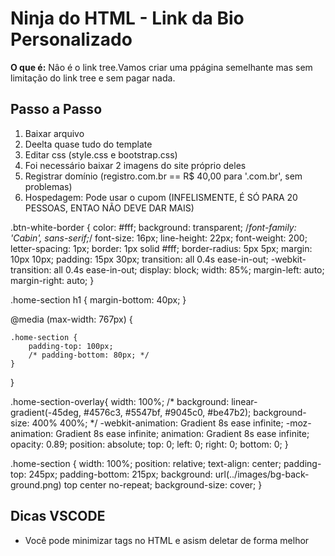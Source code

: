 # Ninja do HTML - Link da Bio Personalizado

**O que é:** Nâo é o link tree.Vamos criar uma ppágina semelhante mas sem limitação do link tree e sem pagar nada.

## Passo a Passo

1. Baixar arquivo
2. Deelta quase tudo do template
3. Editar css (style.css e bootstrap.css)
4. Foi necessário baixar 2 imagens do site próprio deles
5.  Registrar domínio (registro.com.br == R$ 40,00 para '.com.br', sem problemas)
6.  Hospedagem: Pode usar o cupom (INFELISMENTE, É SÓ PARA 20 PESSOAS, ENTAO NÃO DEVE DAR MAIS)


.btn-white-border {
	color: #fff;
	background: transparent;
	/*font-family: 'Cabin', sans-serif;*/
	font-size: 16px; 
	line-height: 22px;
	font-weight: 200;
	letter-spacing: 1px;
	border: 1px solid #fff;
	border-radius: 5px 5px;
	margin: 10px 10px;
	padding: 15px 30px;
	transition: all 0.4s ease-in-out;
	-webkit-transition: all 0.4s ease-in-out;
	display: block;
	width: 85%;
	margin-left: auto;
	margin-right: auto;
}


.home-section h1 {
		margin-bottom: 40px;
	}


@media (max-width: 767px) {

	.home-section {
		padding-top: 100px;
	  	/* padding-bottom: 80px; */
	}

}


.home-section-overlay{
	width: 100%;
	/* background: linear-gradient(-45deg, #4576c3, #5547bf, #9045c0, #be47b2);
	background-size: 400% 400%; */
	-webkit-animation: Gradient 8s ease infinite;
	-moz-animation: Gradient 8s ease infinite;
	animation: Gradient 8s ease infinite;
	opacity: 0.89;
	position: absolute;
	top: 0;
	left: 0;
	right: 0;
	bottom: 0;
}

.home-section {
	width: 100%;
	position: relative;
	text-align: center;
  	padding-top: 245px;
  	padding-bottom: 215px;
	background: url(../images/bg-back-ground.png) top center no-repeat;
	background-size: cover;
}


## Dicas VSCODE

+ Você pode minimizar tags no HTML  e asism deletar de forma melhor